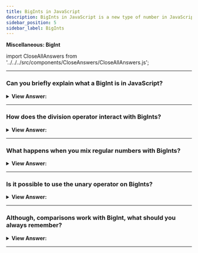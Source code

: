 ```yaml
---
title: BigInts in JavaScript
description: BigInts in JavaScript is a new type of number in JavaScript. They are used to represent integers that are bigger than Number.MAX_SAFE_INTEGER. - JavaScript Interview Questions & Answers
sidebar_position: 5
sidebar_label: BigInts
---
```


**Miscellaneous: BigInt**

import CloseAllAnswers from '../../../src/components/CloseAnswers/CloseAllAnswers.js';

<CloseAllAnswers />

---

### Can you briefly explain what a BigInt is in JavaScript?

<details>
  <summary><strong>View Answer:</strong></summary>
  <div>
  <div><strong>Interview Response:</strong> BigInt is a special numeric type that provides support for integers of arbitrary length. A bigint is created by appending n to the end of an integer literal or by calling the function BigInt that creates bigints from strings, numbers etc.</div><br />
  <div><strong>Technical Response:</strong> BigInt is a special numeric type that provides support for integers of arbitrary length. A bigint is created by appending n to the end of an integer literal or by calling the function BigInt that creates bigints from strings, numbers etc. BigInt can mostly be used like a regular number. All operations on bigints return bigints. BigInts cannot be mixed with regular numbers. We should explicitly convert them if needed: using either BigInt() or Number(). The conversion operations are always silent, never give errors, but if the bigint is too huge and will not fit the number type, then extra bits will be cut off, so we should be careful doing such conversion.
  </div><br />
  <div><strong className="codeExample">Code Example:</strong><br /><br />

  <div></div>

```js
const bigint = 1234567890123456789012345678901234567890n;

const sameBigint = BigInt('1234567890123456789012345678901234567890');

const bigintFromNumber = BigInt(10); // same as 10n

alert(1n + 2n); // 3

alert(5n / 2n); // 2

alert(1n + 2); // Error: Cannot mix BigInt and other types

let bigint = 1n;
let number = 2;

// number to bigint
alert(bigint + BigInt(number)); // 3

// bigint to number
alert(Number(bigint) + number); // 3
```

  </div>
  </div>
</details>

---

### How does the division operator interact with BigInts?

<details>
  <summary><strong>View Answer:</strong></summary>
  <div>
  <div><strong>Interview Response:</strong> When BigInts are used with the division operator it will round the BigInt towards zero. All operations on bigints return bigints.
</div><br />
  <div><strong className="codeExample">Code Example:</strong><br /><br />

  <div></div>

```js
// Regular Numbers
alert(5 / 2); // 2.5

// BigInt
alert(5n / 2n); // 2, rounds towards zero
```

  </div>
  </div>
</details>

---

### What happens when you mix regular numbers with BigInts?

<details>
  <summary><strong>View Answer:</strong></summary>
  <div>
  <div><strong>Interview Response:</strong> BigInts and regular numbers should never be mixed in mathematical operations, it will result in an error. We should explicitly convert them if needed: using either BigInt() or Number().
</div><br />
  <div><strong className="codeExample">Code Example:</strong><br /><br />

  <div></div>

```js
alert(1n + 2); // Error: Cannot mix BigInt and other types

// Explicit Conversion
let bigint = 1n;
let number = 2;

// number to bigint
alert(bigint + BigInt(number)); // 3

// bigint to number
alert(Number(bigint) + number); // 3
```

  </div>
  </div>
</details>

---

### Is it possible to use the unary operator on BigInts?

<details>
  <summary><strong>View Answer:</strong></summary>
  <div>
  <div><strong>Interview Response:</strong> No, we should use Number() to convert a bigint to a number.
</div><br />
  <div><strong className="codeExample">Code Example:</strong><br /><br />

  <div></div>

```js
let bigint = 1n;

console.log(Number(bigint)); // returns 1
console.log(+bigint); // TypeError
```

  </div>
  </div>
</details>

---

### Although, comparisons work with BigInt, what should you always remember?

<details>
  <summary><strong>View Answer:</strong></summary>
  <div>
  <div><strong>Interview Response:</strong> Comparisons, such as (&#8249; &#8250;) work with bigints and numbers without issue, but as numbers and bigints belong to different types, they can be equal ==, but not strictly equal === each other.
</div><br />
  <div><strong className="codeExample">Code Example:</strong><br /><br />

  <div></div>

```js
alert(1 == 1n); // true

alert(1 === 1n); // false
```

  </div>
  </div>
</details>

---
